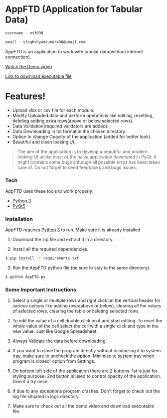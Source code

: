 # AppFTD (Application for Tabular Data)



```sh
username - ns3098
```
```sh
email - singhshyamkumar430@gmail.com
```

AppFTD is an application to work with tabular data(without internet connection).

[Watch the Demo video](https://drive.google.com/file/d/14p2ZTi77aZJ5oXXyxJCiYbxyyxLzAqVA/view?usp=sharing)

[Link to download executable file](https://drive.google.com/open?id=1DbK7ymM4oi_LW8498QpjOF5gf8JRNM31)
# Features!

  - Upload xlsx or csv file for each module.
  - Modify Uploaded data and perform operations like editing, resetting, deleting
  adding extra rows(above or below selected rows).
 - Data Validation(required validators are added).
 - Data Downloading in txt format in the chosen directory.
 - Option to change Opacity of the application (added for better look).
 - Beautiful and clean looking UI.


> The aim of the application is to develop a beautiful and modern
> looking UI unlike most of the naive application developed in PyQt.
> It might contains some bugs although all possible erros has been
> taken care of. Do not forget to send feedbacks and bugs issues.



### Tech

AppFTD uses these tools to work properly:

* [Python 3](https://www.python.org/)
* [PyQt5](https://www.riverbankcomputing.com/static/Docs/PyQt5/)



### Installation

AppFTD requires [Python 3](https://www.python.org/) to run. Make sure it is already installed.

1. Download the zip file and extract it in a directory.

2. Install all the required dependencies.
```sh
$ pip install -r requirements.txt
```
3. Run the AppFTD python file (be sure to stay in the same directory).
```sh
$ python AppFTD.py
```

### Some Important Instructions

1. Select a single or multiple rows and right click on the vertical header for various options
   like adding rows(above or below), clearing all the values of selected rows, clearing the table or
   deleting selected rows.

2. To edit the value of a cell double click on it and start editing. To reset the whole value of the cell
   select the cell with a single click and type in the new value. Just like Google Spreadsheet.

3. Always Validate the data before downloading.

4. If you want to close the program directly without minimizing it to system tray, make sure to uncheck
   the option 'Minimize to system tray when program is closed' option from Settings.

5. On bottom left side of the application there are 2 buttons. 1st is just for styling purpose. 2nd button
   is used to control opacity of the application. Give it a try once.

6. If due to any exceptions program crashes. Don't forget to check out the log file situated in logs
   directory.

7. Make sure to check out all the demo video and download executable file.
